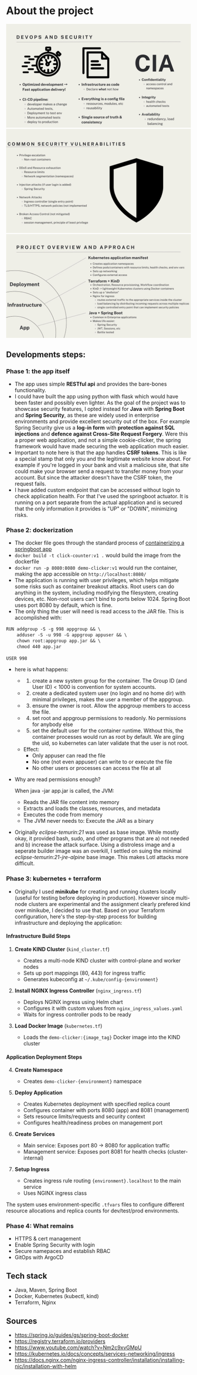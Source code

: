 # About the project


![DevSecOps](./docs/devsecops.jpg)
![Defence](./docs/defence.jpg)
![Project layout](./docs/arch.jpg)


## Developments steps:
### Phase 1: the app itself
- The app uses simple **RESTful api** and provides the bare-bones functionality.
- I could have built the app using python with flask which would have been faster and possibly even lighter. As the goal of the project was to showcase security features, I opted instead for **Java** with **Spring Boot** and **Spring Security**, as these are widely used in enterprise environments and provide excellent security out of the box. For example Spring Security give us a **log-in form** with **protection against SQL injections** and **defence against Cross-Site Request Forgery**. Were this a proper web application, and not a simple cookie-clicker, the spring framework would have made securing the web application much easier.
- Important to note here is that the app handles **CSRF tokens**. This is like a special stamp that only you and the legitimate website know about. For example if you're logged in your bank and visit a malicious site, that site could make your browser send a request to transfer money from your account. But since the attacker doesn't have the CSRF token, the request fails.
- I have added custom endpoint that can be accessed without login to check application health. For that I've used the springboot actuator. It is running on a port separate from the actual application and is secured that the only information it provides is "UP" or "DOWN", minimizing risks.

### Phase 2: dockerization
- The docker file goes through the standard process of [containerizing a springboot app](https://spring.io/guides/gs/spring-boot-docker)
- `docker build -t click-counter:v1 .` would build the image from the dockerfile
- `docker run -p 8080:8080 demo-clicker:v1` would run the container, making the app accessible on `http://localhost:8080/`
- The application is running with user privileges, which helps mitigate some risks such as container breakout attacks. Root users can do anything in the system, including modifying the filesystem, creating devices, etc. Non-root users can't bind to ports below 1024. Spring Boot uses port 8080 by default, which is fine. 
- The only thing the user will need is read access to the JAR file. This is accomplished with:
```
RUN addgroup -S -g 998 appgroup && \
    adduser -S -u 998 -G appgroup appuser && \
    chown root:appgroup app.jar && \
    chmod 440 app.jar

USER 998
```

- here is what happens:
    - 1) create a new system group for the container. The Group ID (and User ID) < 1000 is convention for system accounts.
    - 2) create a dedicated system user (no login and no home dir) with minimal privileges, makes the user a member of the appgroup. 
    - 3) ensure the owner is root. Allow the appgroup members to access the file.
    - 4) set root and appgroup permissions to readonly. No permissions for anybody else
    - 5) set the default user for the container runtime. Without this, the container processes would run as root by default. We are giing the uid, so kubernetes can later validate that the user is not root.
    - Effect: 
        - Only appuser can read the file
        - No one (not even appuser) can write to or execute the file
        - No other users or processes can access the file at all

- Why are read permissions enough?

    When java -jar app.jar is called, the JVM:
    - Reads the JAR file content into memory
    - Extracts and loads the classes, resources, and metadata
    - Executes the code from memory
    - The JVM never needs to: Execute the JAR as a binary

- Originally *eclipse-temurin:21* was used as base image. While mostly okay, it provided bash, sudo, and other programs that are a) not needed and b) increase the attack surface. Using a distroless image and a seperate builder image was an overkill, I settled on suing the minimal *eclipse-temurin:21-jre-alpine* base image. This makes Lotl attacks more difficult.



### Phase 3: kubernetes + terraform
- Originally I used **minikube** for creating and running clusters locally (useful for testing before deploying in production). However since multi-node clusters are experimental and the assignment clearly prefered kind over minikube, I decided to use that.
Based on your Terraform configuration, here's the step-by-step process for building infrastructure and deploying the application:

#### Infrastructure Build Steps

1. **Create KIND Cluster** (`kind_cluster.tf`)
   - Creates a multi-node KIND cluster with control-plane and worker nodes
   - Sets up port mappings (80, 443) for ingress traffic
   - Generates kubeconfig at `~/.kube/config-{environment}`

2. **Install NGINX Ingress Controller** (`nginx_ingress.tf`)
   - Deploys NGINX ingress using Helm chart
   - Configures it with custom values from `nginx_ingress_values.yaml`
   - Waits for ingress controller pods to be ready

3. **Load Docker Image** (`kubernetes.tf`)
   - Loads the `demo-clicker:{image_tag}` Docker image into the KIND cluster

#### Application Deployment Steps

4. **Create Namespace**
   - Creates `demo-clicker-{environment}` namespace

5. **Deploy Application** 
   - Creates Kubernetes deployment with specified replica count
   - Configures container with ports 8080 (app) and 8081 (management)
   - Sets resource limits/requests and security context
   - Configures health/readiness probes on management port

6. **Create Services**
   - Main service: Exposes port 80 → 8080 for application traffic
   - Management service: Exposes port 8081 for health checks (cluster-internal)

7. **Setup Ingress**
   - Creates ingress rule routing `{environment}.localhost` to the main service
   - Uses NGINX ingress class

The system uses environment-specific `.tfvars` files to configure different resource allocations and replica counts for dev/test/prod environments.


    
### Phase 4: What remains

- HTTPS & cert management
- Enable Spring Security with login
- Secure namepaces and establish RBAC
- GitOps with ArgoCD


## Tech stack

- Java, Maven, Spring Boot
- Docker, Kubernetes (kubectl, kind)
- Terraform, Nginx

## Sources
- https://spring.io/guides/gs/spring-boot-docker
- https://registry.terraform.io/providers
- https://www.youtube.com/watch?v=Nm2c9xvGMpU
- https://kubernetes.io/docs/concepts/services-networking/ingress
- https://docs.nginx.com/nginx-ingress-controller/installation/installing-nic/installation-with-helm
